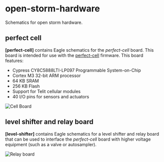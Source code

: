 # open-storm-hardware
Schematics for open storm hardware.


## perfect cell
**[perfect-cell]** contains Eagle schematics for the _perfect-cell_ board. This board is intended for use with the [perfect-cell](https://github.com/open-storm/perfect-cell) firmware. This board features:

- Cypress CY8C5888LTI-LP097 Programmable System-on-Chip
- Cortex M3 32-bit ARM processor
- 64 KB SRAM
- 256 KB Flash
- Support for Telit cellular modules
- 40 I/O pins for sensors and actuators

![Cell Board](https://s3.us-east-2.amazonaws.com/mdbartos-img/open-storm/pcell_board_white.png)


## level shifter and relay board
**[level-shifter]** contains Eagle schematics for a level shifter and relay board that can be used to interface the _perfect-cell_ board with higher voltage equipment (such as a valve or autosampler).

![Relay board](https://s3.us-east-2.amazonaws.com/open-storm-wiki/img/board_design/level-shifter/level-shifter-overview.png)
